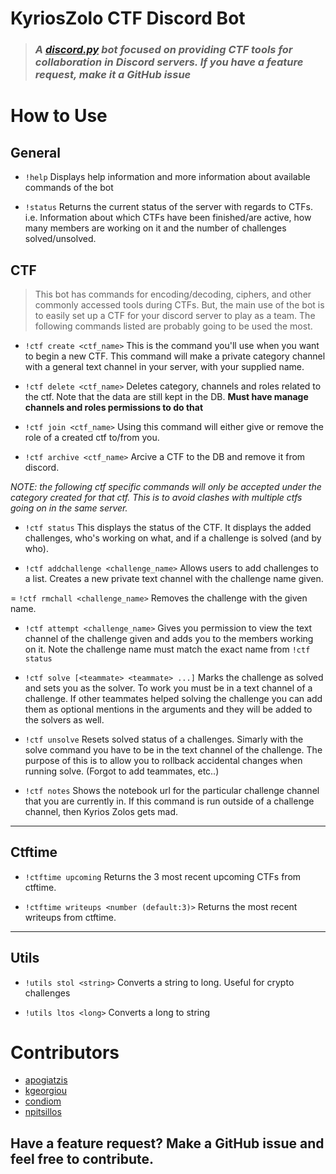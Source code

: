 # KyriosZolo CTF Discord Bot

> ### _A [discord.py](http://discordpy.readthedocs.io/en/latest/) bot focused on providing CTF tools for collaboration in Discord servers. If you have a feature request, make it a GitHub issue_

# How to Use

## General

- `!help` Displays help information and more information about available commands of the bot

- `!status` Returns the current status of the server with regards to CTFs. i.e. Information about which CTFs have been finished/are active, how many members are working on it and the number of challenges solved/unsolved.

## CTF

> This bot has commands for encoding/decoding, ciphers, and other commonly accessed tools during CTFs. But, the main use of the bot is to easily set up a CTF for your discord server to play as a team. The following commands listed are probably going to be used the most.

- `!ctf create <ctf_name>` This is the command you'll use when you want to begin a new CTF. This command will make a private category channel with a general text channel in your server, with your supplied name.

- `!ctf delete <ctf_name>` Deletes category, channels and roles related to the ctf. Note that the data are still kept in the DB.
  **Must have manage channels and roles permissions to do that**

- `!ctf join <ctf_name>` Using this command will either give or remove the role of a created ctf to/from you.

- `!ctf archive <ctf_name>` Arcive a CTF to the DB and remove it from discord.

_NOTE: the following ctf specific commands will only be accepted under the category created for that ctf. This is to avoid clashes with multiple ctfs going on in the same server._

- `!ctf status` This displays the status of the CTF. It displays the added challenges, who's working on what, and if a challenge is solved (and by who).

- `!ctf addchallenge <challenge_name>` Allows users to add challenges to a list. Creates a new private text channel with the challenge name given.

= `!ctf rmchall <challenge_name>` Removes the challenge with the given name.

- `!ctf attempt <challenge_name>` Gives you permission to view the text channel of the challenge given and adds you to the members working on it. Note the challenge name must match the exact name from `!ctf status`

- `!ctf solve [<teammate> <teammate> ...]` Marks the challenge as solved and sets you as the solver. To work you must be in a text channel of a challenge. If other teammates helped solving the challenge you can add them as optional mentions in the arguments and they will be added to the solvers as well.

- `!ctf unsolve` Resets solved status of a challenges. Simarly with the solve command you have to be in the text channel of the challenge. The purpose of this is to allow you to rollback accidental changes when running solve. (Forgot to add teammates, etc..)

- `!ctf notes` Shows the notebook url for the particular challenge channel that you are currently in. If this command is run outside of a challenge channel, then Kyrios Zolos gets mad.


---
## Ctftime

 - `!ctftime upcoming` Returns the 3 most recent upcoming CTFs from ctftime.

 - `!ctftime writeups <number (default:3)>` Returns the most recent writeups from ctftime.

---
## Utils

- `!utils stol <string>` Converts a string to long. Useful for crypto challenges

- `!utils ltos <long>` Converts a long to string

# Contributors

- [apogiatzis](https://github.com/apogiatzis)
- [kgeorgiou](https://github.com/kgeorgiou)
- [condiom](https://github.com/condiom)
- [npitsillos](https://github.com/npitsillos)

## Have a feature request? Make a GitHub issue and feel free to contribute.
